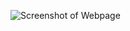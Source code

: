 ![Screenshot of Webpage](https://i.postimg.cc/PxtdgZPm/screencapture-127-0-0-1-5500-index-html-2024-08-23-18-21-20.png)
